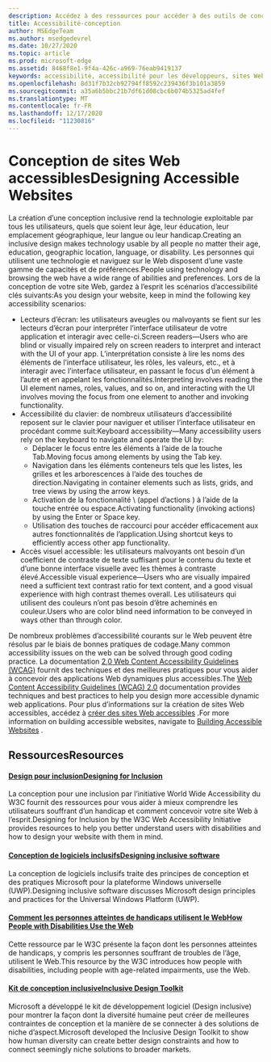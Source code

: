 ```yaml
---
description: Accédez à des ressources pour accéder à des outils de conception inclusive et des meilleures pratiques.
title: Accessibilité-conception
author: MSEdgeTeam
ms.author: msedgedevrel
ms.date: 10/27/2020
ms.topic: article
ms.prod: microsoft-edge
ms.assetid: 8468f8e1-9f4a-426c-a969-76eab9419137
keywords: accessibilité, accessibilité pour les développeurs, sites Web accessibles, Edge, développement Web, ARIA, développeur, UIA, UI Automation
ms.openlocfilehash: 8d31f7b32cb92794ff8592c239436f3b101a3859
ms.sourcegitcommit: a35a6b5bbc21b7df61d08cbc6b074b5325ad4fef
ms.translationtype: MT
ms.contentlocale: fr-FR
ms.lasthandoff: 12/17/2020
ms.locfileid: "11230816"
---
```

# <span data-ttu-id="a65aa-104">Conception de sites Web accessibles</span><span class="sxs-lookup"><span data-stu-id="a65aa-104">Designing Accessible Websites</span></span>  

<span data-ttu-id="a65aa-105">La création d’une conception inclusive rend la technologie exploitable par tous les utilisateurs, quels que soient leur âge, leur éducation, leur emplacement géographique, leur langue ou leur handicap.</span><span class="sxs-lookup"><span data-stu-id="a65aa-105">Creating an inclusive design makes technology usable by all people no matter their age, education, geographic location, language, or disability.</span></span>  <span data-ttu-id="a65aa-106">Les personnes qui utilisent une technologie et naviguez sur le Web disposent d’une vaste gamme de capacités et de préférences.</span><span class="sxs-lookup"><span data-stu-id="a65aa-106">People using technology and browsing the web have a wide range of abilities and preferences.</span></span>  <span data-ttu-id="a65aa-107">Lors de la conception de votre site Web, gardez à l’esprit les scénarios d’accessibilité clés suivants:</span><span class="sxs-lookup"><span data-stu-id="a65aa-107">As you design your website, keep in mind the following key accessibility scenarios:</span></span>

*   <span data-ttu-id="a65aa-108">Lecteurs d’écran: les utilisateurs aveugles ou malvoyants se fient sur les lecteurs d’écran pour interpréter l’interface utilisateur de votre application et interagir avec celle-ci.</span><span class="sxs-lookup"><span data-stu-id="a65aa-108">Screen readers—Users who are blind or visually impaired rely on screen readers to interpret and interact with the UI of your app.</span></span>  <span data-ttu-id="a65aa-109">L’interprétation consiste à lire les noms des éléments de l’interface utilisateur, les rôles, les valeurs, etc., et à interagir avec l’interface utilisateur, en passant le focus d’un élément à l’autre et en appelant les fonctionnalités.</span><span class="sxs-lookup"><span data-stu-id="a65aa-109">Interpreting involves reading the UI element names, roles, values, and so on, and interacting with the UI involves moving the focus from one element to another and invoking functionality.</span></span>
*   <span data-ttu-id="a65aa-110">Accessibilité du clavier: de nombreux utilisateurs d’accessibilité reposent sur le clavier pour naviguer et utiliser l’interface utilisateur en procédant comme suit:</span><span class="sxs-lookup"><span data-stu-id="a65aa-110">Keyboard accessibility—Many accessibility users rely on the keyboard to navigate and operate the UI by:</span></span>
    *   <span data-ttu-id="a65aa-111">Déplacer le focus entre les éléments à l’aide de la touche Tab.</span><span class="sxs-lookup"><span data-stu-id="a65aa-111">Moving focus among elements by using the Tab key.</span></span>
    *   <span data-ttu-id="a65aa-112">Navigation dans les éléments conteneurs tels que les listes, les grilles et les arborescences à l’aide des touches de direction.</span><span class="sxs-lookup"><span data-stu-id="a65aa-112">Navigating in container elements such as lists, grids, and tree views by using the arrow keys.</span></span>
    *   <span data-ttu-id="a65aa-113">Activation de la fonctionnalité \ (appel d’actions \) à l’aide de la touche entrée ou espace.</span><span class="sxs-lookup"><span data-stu-id="a65aa-113">Activating functionality \(invoking actions\) by using the Enter or Space key.</span></span>
    *   <span data-ttu-id="a65aa-114">Utilisation des touches de raccourci pour accéder efficacement aux autres fonctionnalités de l’application.</span><span class="sxs-lookup"><span data-stu-id="a65aa-114">Using shortcut keys to efficiently access other app functionality.</span></span>
*   <span data-ttu-id="a65aa-115">Accès visuel accessible: les utilisateurs malvoyants ont besoin d’un coefficient de contraste de texte suffisant pour le contenu du texte et d’une bonne interface visuelle avec les thèmes à contraste élevé.</span><span class="sxs-lookup"><span data-stu-id="a65aa-115">Accessible visual experience—Users who are visually impaired need a sufficient text contrast ratio for text content, and a good visual experience with high contrast themes overall.</span></span>  <span data-ttu-id="a65aa-116">Les utilisateurs qui utilisent des couleurs n’ont pas besoin d’être acheminés en couleur.</span><span class="sxs-lookup"><span data-stu-id="a65aa-116">Users who are color blind need information to be conveyed in ways other than through color.</span></span>

<span data-ttu-id="a65aa-117">De nombreux problèmes d’accessibilité courants sur le Web peuvent être résolus par le biais de bonnes pratiques de codage.</span><span class="sxs-lookup"><span data-stu-id="a65aa-117">Many common accessibility issues on the web can be solved through good coding practice.</span></span>  <span data-ttu-id="a65aa-118">La documentation [2,0 Web Content Accessibility Guidelines (WCAG)](https://www.w3.org/TR/WCAG20) fournit des techniques et des meilleures pratiques pour vous aider à concevoir des applications Web dynamiques plus accessibles.</span><span class="sxs-lookup"><span data-stu-id="a65aa-118">The [Web Content Accessibility Guidelines (WCAG) 2.0](https://www.w3.org/TR/WCAG20) documentation provides techniques and best practices to help you design more accessible dynamic web applications.</span></span>  <span data-ttu-id="a65aa-119">Pour plus d’informations sur la création de sites Web accessibles, accédez à [créer des sites Web accessibles](./build/index.md) .</span><span class="sxs-lookup"><span data-stu-id="a65aa-119">For more information on building accessible websites, navigate to [Building Accessible Websites](./build/index.md) .</span></span>

## <span data-ttu-id="a65aa-120">Ressources</span><span class="sxs-lookup"><span data-stu-id="a65aa-120">Resources</span></span>  

#### [<span data-ttu-id="a65aa-121">Design pour inclusion</span><span class="sxs-lookup"><span data-stu-id="a65aa-121">Designing for Inclusion</span></span>](https://w3.org/WAI/users/Overview.html)  

<span data-ttu-id="a65aa-122">La conception pour une inclusion par l’initiative World Wide Accessibility du W3C fournit des ressources pour vous aider à mieux comprendre les utilisateurs souffrant d’un handicap et comment concevoir votre site Web à l’esprit.</span><span class="sxs-lookup"><span data-stu-id="a65aa-122">Designing for Inclusion by the W3C Web Accessibility Initiative provides resources to help you better understand users with disabilities and how to design your website with them in mind.</span></span>

#### [<span data-ttu-id="a65aa-123">Conception de logiciels inclusifs</span><span class="sxs-lookup"><span data-stu-id="a65aa-123">Designing inclusive software</span></span>](https://msdn.microsoft.com/windows/uwp/accessibility/designing-inclusive-software)  

<span data-ttu-id="a65aa-124">La conception de logiciels inclusifs traite des principes de conception et des pratiques Microsoft pour la plateforme Windows universelle (UWP).</span><span class="sxs-lookup"><span data-stu-id="a65aa-124">Designing inclusive software discusses Microsoft design principles and practices for the Universal Windows Platform (UWP).</span></span>

#### [<span data-ttu-id="a65aa-125">Comment les personnes atteintes de handicaps utilisent le Web</span><span class="sxs-lookup"><span data-stu-id="a65aa-125">How People with Disabilities Use the Web</span></span>](https://www.w3.org/WAI/intro/people-use-web/Overview.html)  

<span data-ttu-id="a65aa-126">Cette ressource par le W3C présente la façon dont les personnes atteintes de handicaps, y compris les personnes souffrant de troubles de l’âge, utilisent le Web.</span><span class="sxs-lookup"><span data-stu-id="a65aa-126">This resource by the W3C introduces how people with disabilities, including people with age-related impairments, use the Web.</span></span>

#### [<span data-ttu-id="a65aa-127">Kit de conception inclusive</span><span class="sxs-lookup"><span data-stu-id="a65aa-127">Inclusive Design Toolkit</span></span>](https://www.microsoft.com/design/practice#howwemake-section)  

<span data-ttu-id="a65aa-128">Microsoft a développé le kit de développement logiciel (Design inclusive) pour montrer la façon dont la diversité humaine peut créer de meilleures contraintes de conception et la manière de se connecter à des solutions de niche d’aspect.</span><span class="sxs-lookup"><span data-stu-id="a65aa-128">Microsoft developed the Inclusive Design Toolkit to show how human diversity can create better design constraints and how to connect seemingly niche solutions to broader markets.</span></span>
